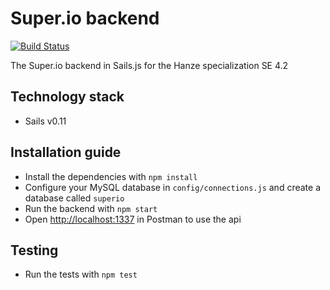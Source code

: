 # Super.io backend

[![Build Status](https://travis-ci.org/ShermanSoftwareSolutions/Super.io-backend.svg?branch=develop)](https://travis-ci.org/ShermanSoftwareSolutions/Super.io-backend)

The Super.io backend in Sails.js for the Hanze specialization SE 4.2

## Technology stack

* Sails v0.11

## Installation guide

* Install the dependencies with ```npm install```
* Configure your MySQL database in ```config/connections.js``` and create a database called ```superio```
* Run the backend with ```npm start```
* Open [http://localhost:1337](http://localhost:1337) in Postman to use the api

## Testing
* Run the tests with ```npm test```
